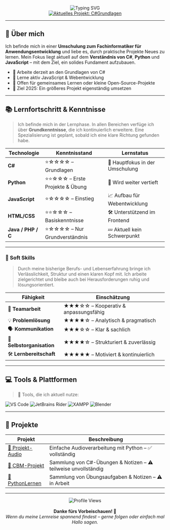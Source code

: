 <div align="center">
  <img src="https://readme-typing-svg.herokuapp.com?font=Fira+Code&size=32&duration=3000&pause=1000&color=2F81F7&center=true&vCenter=true&width=600&lines=Hello+World!;Willkommen+auf+meinem+Profil;Coding+%26+Learning;Python+und+C%23+Enthusiast;Immer+am+Lernen+und+Wachsen" alt="Typing SVG" />
</div>

<div align="center">
  <a href="https://github.com/55Umut/C-Sharp-Grundlagen">
    <img src="https://img.shields.io/badge/🔭%20Aktuell-C%23Grundlagen-brightgreen?style=for-the-badge" alt="Aktuelles Projekt: C#Grundlagen" />
  </a>
</div>

---

## 🚀 Über mich

Ich befinde mich in einer **Umschulung zum Fachinformatiker für Anwendungsentwicklung** und liebe es, durch praktische Projekte Neues zu lernen. Mein Fokus liegt aktuell auf dem **Verständnis von C#**, **Python** und **JavaScript** – mit dem Ziel, ein solides Fundament aufzubauen.

- 🔭 Arbeite derzeit an den Grundlagen von C#
- 🌱 Lerne aktiv JavaScript & Webentwicklung
- 🤝 Offen für gemeinsames Lernen oder kleine Open-Source-Projekte
- 🎯 Ziel 2025: Ein größeres Projekt eigenständig umsetzen

---

## 📚 Lernfortschritt & Kenntnisse

> Ich befinde mich in der Lernphase. In allen Bereichen verfüge ich über **Grundkenntnisse**, die ich kontinuierlich erweitere. Eine Spezialisierung ist geplant, sobald ich eine klare Richtung gefunden habe.

| Technologie        | Kenntnisstand                     | Lernstatus                     |
|--------------------|-----------------------------------|--------------------------------|
| **C#**             | ⭐☆☆☆☆ – Grundlagen                | 🚀 Hauptfokus in der Umschulung |
| **Python**         | ⭐⭐☆☆☆ – Erste Projekte & Übung   | 📘 Wird weiter vertieft         |
| **JavaScript**     | ⭐☆☆☆☆ – Einstieg                  | 📈 Aufbau für Webentwicklung    |
| **HTML/CSS**       | ⭐⭐☆☆☆ – Basiskenntnisse           | 🛠 Unterstützend im Frontend    |
| **Java / PHP / C** | ⭐☆☆☆☆ – Nur Grundverständnis      | 💤 Aktuell kein Schwerpunkt     |

---

### 🧩 Soft Skills

> Durch meine bisherige Berufs- und Lebenserfahrung bringe ich Verlässlichkeit, Struktur und einen klaren Kopf mit. Ich arbeite zielgerichtet und bleibe auch bei Herausforderungen ruhig und lösungsorientiert.

| Fähigkeit              | Einschätzung                      |
|------------------------|-----------------------------------|
| 👥 **Teamarbeit**        | ★★★☆☆ – Kooperativ & anpassungsfähig |
| 💡 **Problemlösung**     | ★★★★☆ – Analytisch & pragmatisch     |
| 🗣 **Kommunikation**      | ★★★☆☆ – Klar & sachlich              |
| 📅 **Selbstorganisation**| ★★★★☆ – Strukturiert & zuverlässig   |
| 🛠 **Lernbereitschaft**   | ★★★★★ – Motiviert & kontinuierlich   |

---

## 💻 Tools & Plattformen

> 🔧 Tools, die ich aktuell nutze:

![VS Code](https://img.shields.io/badge/VS_Code-007ACC?style=for-the-badge&logo=visual-studio-code&logoColor=white)
![JetBrains Rider](https://img.shields.io/badge/Rider-000000?style=for-the-badge&logo=jetbrains&logoColor=white)
![XAMPP](https://img.shields.io/badge/XAMPP-FB7A24?style=for-the-badge&logo=xampp&logoColor=white)
![Blender](https://img.shields.io/badge/Blender-F5792A?style=for-the-badge&logo=blender&logoColor=white)

---

## 📌 Projekte

| Projekt | Beschreibung |
|--------|--------------|
| [📁 Projekt-Audio](https://github.com/55Umut/Projekt-Audio) | Einfache Audioverarbeitung mit Python – ✅ vollständig |
| [📁 CBM-Projekt](https://github.com/55Umut/CBM-Projekt) | Sammlung von C#-Übungen & Notizen – ⚠️ teilweise unvollständig |
| [📁 PythonLernen](https://github.com/55Umut/PythonLernen) | Sammlung von Übungsaufgaben & Notizen – ⚠️ in Arbeit |

---

<div align="center">
  <img src="https://komarev.com/ghpvc/?username=55Umut&color=blue" alt="Profile Views" />
  <br><br>
  <b>Danke fürs Vorbeischauen! 👋</b><br>
  <i>Wenn du meine Lernreise spannend findest – gerne folgen oder einfach mal Hallo sagen.</i>
</div>
